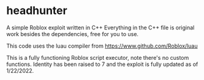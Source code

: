 # headhunter
A simple Roblox exploit written in C++
Everything in the C++ file is original work besides the dependencies, free for you to use.

This code uses the luau compiler from https://www.github.com/Roblox/luau

This is a fully functioning Roblox script executor, note there's no custom functions.
Identity has been raised to 7 and the exploit is fully updated as of 1/22/2022.
